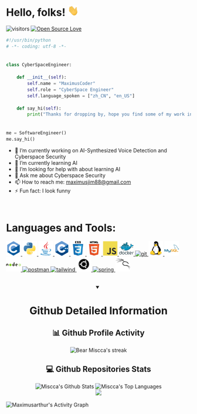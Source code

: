 # Hello, folks! <img src="https://raw.githubusercontent.com/Maximusarthur/Maximusarthur/master/wave.gif" width="30px" height="30px" />
![visitors](https://visitor-badge.laobi.icu/badge?page_id=zhenye-na.zhenye-na)
[![Open Source Love](https://badges.frapsoft.com/os/v1/open-source.svg?v=102)](https://github.com/ellerbrock/open-source-badge/)

```python
#!/usr/bin/python
# -*- coding: utf-8 -*-


class CyberSpaceEngineer:

    def __init__(self):
        self.name = "MaximusCoder"
        self.role = "CyberSpace Engineer"
        self.language_spoken = ["zh_CN", "en_US"]

    def say_hi(self):
        print("Thanks for dropping by, hope you find some of my work interesting.")


me = SoftwareEngineer()
me.say_hi()
```
- 🔭 I’m currently working on AI-Synthesized Voice Detection and Cyberspace Security
- 🌱 I’m currently learning AI
- 🤔 I’m looking for help with about learning AI
- 💬 Ask me about Cyberspace Security
- 📫 How to reach me: maximusjim88@gmail.com
- ⚡ Fun fact: I look funny
<br>

# Languages and Tools:
<p align="left"> 
  <a href="https://www.cprogramming.com/" target="_blank" rel="noreferrer"> 
    <img src="https://raw.githubusercontent.com/devicons/devicon/master/icons/c/c-original.svg" alt="c" width="40" height="40"/> 
  </a> 
  <a href="https://www.python.org" target="_blank" rel="noreferrer"> 
    <img src="https://raw.githubusercontent.com/devicons/devicon/master/icons/python/python-original.svg" alt="python" width="40" height="40"/> 
  </a>
  <a href="https://www.java.com" target="_blank" rel="noreferrer">
    <img src="https://raw.githubusercontent.com/devicons/devicon/master/icons/java/java-original.svg" alt="java" width="40" height="40"/>
  </a> 
  <a href="https://www.w3schools.com/cpp/" target="_blank" rel="noreferrer"> 
    <img src="https://raw.githubusercontent.com/devicons/devicon/master/icons/cplusplus/cplusplus-original.svg" alt="cplusplus" width="40" height="40"/> 
  </a> 
  <a href="https://www.w3schools.com/css/" target="_blank" rel="noreferrer"> 
    <img src="https://raw.githubusercontent.com/devicons/devicon/master/icons/css3/css3-original-wordmark.svg" alt="css3" width="40" height="40"/> 
  </a> 
  <a href="https://www.w3.org/html/" target="_blank" rel="noreferrer"> 
    <img src="https://raw.githubusercontent.com/devicons/devicon/master/icons/html5/html5-original-wordmark.svg" alt="html5" width="40" height="40"/> 
  </a>
  <a href="https://developer.mozilla.org/en-US/docs/Web/JavaScript" target="_blank" rel="noreferrer"> 
    <img src="https://raw.githubusercontent.com/devicons/devicon/master/icons/javascript/javascript-original.svg" alt="javascript" width="40" height="40"/> 
  </a> 
  <a href="https://www.docker.com/" target="_blank" rel="noreferrer"> 
    <img src="https://raw.githubusercontent.com/devicons/devicon/master/icons/docker/docker-original-wordmark.svg" alt="docker" width="40" height="40"/> 
  </a>
  <a href="https://git-scm.com/" target="_blank" rel="noreferrer">
    <img src="https://www.vectorlogo.zone/logos/git-scm/git-scm-icon.svg" alt="git" width="40" height="40"/> 
  </a> 
  <a href="https://www.linux.org/" target="_blank" rel="noreferrer"> 
    <img src="https://raw.githubusercontent.com/devicons/devicon/master/icons/linux/linux-original.svg" alt="linux" width="40" height="40"/>
  </a>
  <a href="https://www.mysql.com/" target="_blank" rel="noreferrer"> 
    <img src="https://raw.githubusercontent.com/devicons/devicon/master/icons/mysql/mysql-original-wordmark.svg" alt="mysql" width="40" height="40"/> 
  </a>
  <a href="https://nodejs.org" target="_blank" rel="noreferrer"> 
    <img src="https://raw.githubusercontent.com/devicons/devicon/master/icons/nodejs/nodejs-original-wordmark.svg" alt="nodejs" width="40" height="40"/> 
  </a>
  <a href="https://postman.com" target="_blank" rel="noreferrer">
    <img src="https://www.vectorlogo.zone/logos/getpostman/getpostman-icon.svg" alt="postman" width="40" height="40"/> 
  </a> 
  <a href="https://tailwindcss.com/" target="_blank" rel="noreferrer"> 
    <img src="https://www.vectorlogo.zone/logos/tailwindcss/tailwindcss-icon.svg" alt="tailwind" width="40" height="40"/>  
  </a>
  <a href="https://ubuntu.com/" target="_blank" rel="noreferrer"> 
    <img src="https://github.com/vorillaz/devicons/blob/master/!PNG/ubuntu.png" alt="ubuntu" width="40" height="40"/>  
  </a>
  <a href="https://spring.io/" target="_blank" rel="noreferrer"> 
    <img src="https://www.vectorlogo.zone/logos/springio/springio-icon.svg" alt="spring" width="40" height="40"/>  
  </a>
  <a href="https://www.kali.org/" target="_blank" rel="noreferrer"> 
    <img src="https://github.com/Maximusarthur/Maximusarthur/blob/main/Kali-linux.512.png" alt="Kali" width="40" height="40"/>  
  </a>
</p>
<br>
<details open> 
  <summary align="center"><h1>Github Detailed Information</h1></summary>
  <h2 align="center">📊 Github Profile Activity</h2>

  <p align="center">
    <img title="🔥 Get streak stats for your profile at git.io/streak-stats" alt="Bear Miscca's streak" src="https://streak-stats.demolab.com/?user=Maximusarthur&theme=monokai-metallian&hide_border=true"/>
  </p>

  <h2 align="center">💻 Github Repositories Stats</h3>

  <p align="center">
    <img alt="Miscca's Github Stats" src="https://denvercoder1-github-readme-stats.vercel.app/api/?username=Maximusarthur&show_icons=true&include_all_commits=true&count_private=true&theme=react&hide_border=true&bg_color=1F222E&title_color=F85D7F&icon_color=F8D866" height="192px"/>
    <img alt="Miscca's Top Languages" src="https://denvercoder1-github-readme-stats.vercel.app/api/top-langs/?username=Maximusarthur&langs_count=8&layout=compact&theme=react&hide_border=true&bg_color=1F222E&title_color=F85D7F&icon_color=F8D866&hide=Jupyter%20Notebook,Roff" height="192px"/>
  <br/>
      
  <img src="https://github-profile-trophy.vercel.app/?username=Maximusarthur&column=8"/>
  
  <img alt="Maximusarthur's Activity Graph" src="https://github-readme-activity-graph.vercel.app/graph/?username=Maximusarthur&bg_color=1F222E&color=F8D866&line=F85D7F&point=FFFFFF&hide_border=true" /></a>
  </p>

</details>


<!--
**Maximusarthur/Maximusarthur** is a ✨ _special_ ✨ repository because its `README.md` (this file) appears on your GitHub profile.
Here are some ideas to get you started:
- 🔭 I’m currently working on ...
- 🌱 I’m currently learning ...
- 👯 I’m looking to collaborate on ...
- 🤔 I’m looking for help with ...
- 💬 Ask me about ...
- 📫 How to reach me: ...
- 😄 Pronouns: ...
- ⚡ Fun fact: ...
-->

